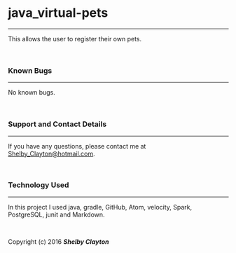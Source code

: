 # java_virtual-pets
------

This allows the user to register their own pets.

<br/>


### Known Bugs
------

No known bugs.

<br/>


### Support and Contact Details
------

If you have any questions, please contact me at Shelby_Clayton@hotmail.com.

<br/>

### Technology Used
------

In this project I used java, gradle, GitHub, Atom, velocity, Spark, PostgreSQL, junit and Markdown.

<br/>


Copyright (c) 2016 **_Shelby Clayton_**
